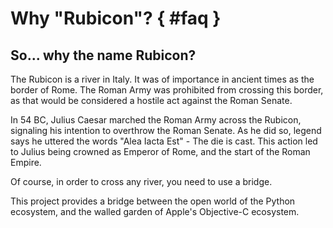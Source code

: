 # Why "Rubicon"? { #faq }

## So... why the name Rubicon?

The Rubicon is a river in Italy. It was of importance in ancient times as the border of Rome. The Roman Army was prohibited from crossing this border, as that would be considered a hostile act against the Roman Senate.

In 54 BC, Julius Caesar marched the Roman Army across the Rubicon, signaling his intention to overthrow the Roman Senate. As he did so, legend says he uttered the words "Alea Iacta Est" - The die is cast. This action led to Julius being crowned as Emperor of Rome, and the start of the Roman Empire.

Of course, in order to cross any river, you need to use a bridge.

This project provides a bridge between the open world of the Python ecosystem, and the walled garden of Apple's Objective-C ecosystem.
